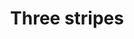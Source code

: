 ---
ee_id: '4387'
site: '1'
type: '2'
long_id: 2017-037 Three stripes
url: 2017-037-three-stripes
title: Three stripes
year: '2017'
medium: Inkjet on canvas (x3)
commission:
add_credit:
dims: 108 x 36 in
pitch:
ps:
live_url:
related:
youtube:
imgs: 2017-037-three-stripes-press-lisson-database-03.jpg
subheading:
year2: '2017'
download:
add_credits:
related_code:
layout: things-i-made
---